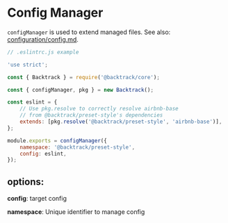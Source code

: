 # Config Manager

`configManager` is used to extend managed files. See also: [configuration/config.md](./configuration/config.md).

```js
// .eslintrc.js example

'use strict';

const { Backtrack } = require('@backtrack/core');

const { configManager, pkg } = new Backtrack();

const eslint = {
	// Use pkg.resolve to correctly resolve airbnb-base
	// from @backtrack/preset-style's dependencies
	extends: [pkg.resolve('@backtrack/preset-style', 'airbnb-base')],
};

module.exports = configManager({
	namespace: '@backtrack/preset-style',
	config: eslint,
});
```

## options:

**config**: target config

**namespace**: Unique identifier to manage config
